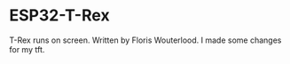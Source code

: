# ESP32-T-Rex

T-Rex runs on screen. Written by Floris Wouterlood. I made some changes for my tft.

